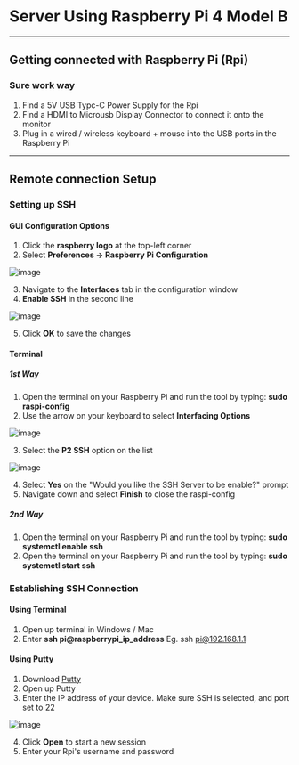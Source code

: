 # Server Using Raspberry Pi 4 Model B

---

## Getting connected with Raspberry Pi (Rpi)

### Sure work way
1) Find a 5V USB Typc-C Power Supply for the Rpi
2) Find a HDMI to Microusb Display Connector to connect it onto the monitor
3) Plug in a wired / wireless keyboard + mouse into the USB ports in the Raspberry Pi

---

## Remote connection Setup

### Setting up SSH

#### GUI Configuration Options

1) Click the **raspberry logo** at the top-left corner
2) Select **Preferences -> Raspberry Pi Configuration**

![image](https://user-images.githubusercontent.com/25051402/203454900-f114cefd-20f4-4d9d-8dde-be7f17215e52.png)

3) Navigate to the **Interfaces** tab in the configuration window
4) **Enable SSH** in the second line

![image](https://user-images.githubusercontent.com/25051402/203455015-c01160ba-9dac-4e90-965f-0e6a3c2683ab.png)

5) Click **OK** to save the changes

#### Terminal

##### 1st Way
1) Open the terminal on your Raspberry Pi and run the tool by typing: **sudo raspi-config**
2) Use the arrow on your keyboard to select **Interfacing Options**

![image](https://user-images.githubusercontent.com/25051402/203455152-a2cf0261-6cad-46fd-b8e4-6e98df916824.png)

3) Select the **P2 SSH** option on the list

![image](https://user-images.githubusercontent.com/25051402/203455204-da0f3786-f441-4e57-aae3-d32d050fceff.png)

4) Select **Yes** on the "Would you like the SSH Server to be enable?" prompt
5) Navigate down and select **Finish** to close the raspi-config
  
##### 2nd Way
1) Open the terminal on your Raspberry Pi and run the tool by typing: **sudo systemctl enable ssh**
2) Open the terminal on your Raspberry Pi and run the tool by typing: **sudo systemctl start ssh**


### Establishing SSH Connection

#### Using Terminal
1) Open up terminal in Windows / Mac
2) Enter **ssh pi@raspberrypi_ip_address** Eg. ssh pi@192.168.1.1

#### Using Putty

1) Download [Putty](https://www.chiark.greenend.org.uk/~sgtatham/putty/latest.html)
2) Open up Putty
3) Enter the IP address of your device. Make sure SSH is selected, and port set to 22

![image](https://user-images.githubusercontent.com/25051402/203456723-640e56d1-dfe9-471f-8ce7-3dceb21b777d.png)

4) Click **Open** to start a new session
5) Enter your Rpi's username and password
